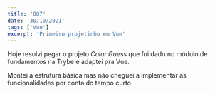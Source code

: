 ```yaml
---
title: '087'
date: '30/10/2021'
tags: ['Vue']
excerpt: 'Primeiro projetinho em Vue'
---
```

Hoje resolvi pegar o projeto *Color Guess* que foi dado no módulo de fundamentos na Trybe e adaptei pra Vue.

Montei a estrutura básica mas não cheguei a implementar as funcionalidades por conta do tempo curto.
